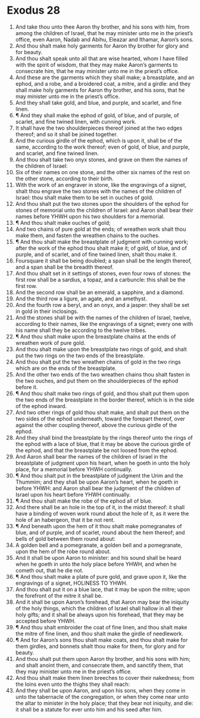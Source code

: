﻿# Exodus 28
1. And take thou unto thee Aaron thy brother, and his sons with him, from among the children of Israel, that he may minister unto me in the priest’s office, even Aaron, Nadab and Abihu, Eleazar and Ithamar, Aaron’s sons. 
2. And thou shalt make holy garments for Aaron thy brother for glory and for beauty. 
3. And thou shalt speak unto all that are wise hearted, whom I have filled with the spirit of wisdom, that they may make Aaron’s garments to consecrate him, that he may minister unto me in the priest’s office. 
4. And these are the garments which they shall make; a breastplate, and an ephod, and a robe, and a broidered coat, a mitre, and a girdle: and they shall make holy garments for Aaron thy brother, and his sons, that he may minister unto me in the priest’s office. 
5. And they shall take gold, and blue, and purple, and scarlet, and fine linen. 
6. ¶ And they shall make the ephod of gold, of blue, and of purple, of scarlet, and fine twined linen, with cunning work. 
7. It shall have the two shoulderpieces thereof joined at the two edges thereof; and so it shall be joined together. 
8. And the curious girdle of the ephod, which is upon it, shall be of the same, according to the work thereof; even of gold, of blue, and purple, and scarlet, and fine twined linen. 
9. And thou shalt take two onyx stones, and grave on them the names of the children of Israel: 
10. Six of their names on one stone, and the other six names of the rest on the other stone, according to their birth. 
11. With the work of an engraver in stone, like the engravings of a signet, shalt thou engrave the two stones with the names of the children of Israel: thou shalt make them to be set in ouches of gold. 
12. And thou shalt put the two stones upon the shoulders of the ephod for stones of memorial unto the children of Israel: and Aaron shall bear their names before YHWH upon his two shoulders for a memorial. 
13. ¶ And thou shalt make ouches of gold; 
14. And two chains of pure gold at the ends; of wreathen work shalt thou make them, and fasten the wreathen chains to the ouches. 
15. ¶ And thou shalt make the breastplate of judgment with cunning work; after the work of the ephod thou shalt make it; of gold, of blue, and of purple, and of scarlet, and of fine twined linen, shalt thou make it. 
16. Foursquare it shall be being doubled; a span shall be the length thereof, and a span shall be the breadth thereof. 
17. And thou shalt set in it settings of stones, even four rows of stones: the first row shall be a sardius, a topaz, and a carbuncle: this shall be the first row. 
18. And the second row shall be an emerald, a sapphire, and a diamond. 
19. And the third row a ligure, an agate, and an amethyst. 
20. And the fourth row a beryl, and an onyx, and a jasper: they shall be set in gold in their inclosings. 
21. And the stones shall be with the names of the children of Israel, twelve, according to their names, like the engravings of a signet; every one with his name shall they be according to the twelve tribes. 
22. ¶ And thou shalt make upon the breastplate chains at the ends of wreathen work of pure gold. 
23. And thou shalt make upon the breastplate two rings of gold, and shalt put the two rings on the two ends of the breastplate. 
24. And thou shalt put the two wreathen chains of gold in the two rings which are on the ends of the breastplate. 
25. And the other two ends of the two wreathen chains thou shalt fasten in the two ouches, and put them on the shoulderpieces of the ephod before it. 
26. ¶ And thou shalt make two rings of gold, and thou shalt put them upon the two ends of the breastplate in the border thereof, which is in the side of the ephod inward. 
27. And two other rings of gold thou shalt make, and shalt put them on the two sides of the ephod underneath, toward the forepart thereof, over against the other coupling thereof, above the curious girdle of the ephod. 
28. And they shall bind the breastplate by the rings thereof unto the rings of the ephod with a lace of blue, that it may be above the curious girdle of the ephod, and that the breastplate be not loosed from the ephod. 
29. And Aaron shall bear the names of the children of Israel in the breastplate of judgment upon his heart, when he goeth in unto the holy place, for a memorial before YHWH continually. 
30. ¶ And thou shalt put in the breastplate of judgment the Urim and the Thummim; and they shall be upon Aaron’s heart, when he goeth in before YHWH: and Aaron shall bear the judgment of the children of Israel upon his heart before YHWH continually. 
31. ¶ And thou shalt make the robe of the ephod all of blue. 
32. And there shall be an hole in the top of it, in the midst thereof: it shall have a binding of woven work round about the hole of it, as it were the hole of an habergeon, that it be not rent. 
33. ¶ And beneath upon the hem of it thou shalt make pomegranates of blue, and of purple, and of scarlet, round about the hem thereof; and bells of gold between them round about: 
34. A golden bell and a pomegranate, a golden bell and a pomegranate, upon the hem of the robe round about. 
35. And it shall be upon Aaron to minister: and his sound shall be heard when he goeth in unto the holy place before YHWH, and when he cometh out, that he die not. 
36. ¶ And thou shalt make a plate of pure gold, and grave upon it, like the engravings of a signet, HOLINESS TO YHWH. 
37. And thou shalt put it on a blue lace, that it may be upon the mitre; upon the forefront of the mitre it shall be. 
38. And it shall be upon Aaron’s forehead, that Aaron may bear the iniquity of the holy things, which the children of Israel shall hallow in all their holy gifts; and it shall be always upon his forehead, that they may be accepted before YHWH. 
39. ¶ And thou shalt embroider the coat of fine linen, and thou shalt make the mitre of fine linen, and thou shalt make the girdle of needlework. 
40. ¶ And for Aaron’s sons thou shalt make coats, and thou shalt make for them girdles, and bonnets shalt thou make for them, for glory and for beauty. 
41. And thou shalt put them upon Aaron thy brother, and his sons with him; and shalt anoint them, and consecrate them, and sanctify them, that they may minister unto me in the priest’s office. 
42. And thou shalt make them linen breeches to cover their nakedness; from the loins even unto the thighs they shall reach: 
43. And they shall be upon Aaron, and upon his sons, when they come in unto the tabernacle of the congregation, or when they come near unto the altar to minister in the holy place; that they bear not iniquity, and die: it shall be a statute for ever unto him and his seed after him. 
